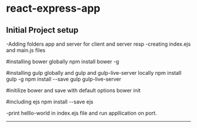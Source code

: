 # react-express-app

Initial Project setup
-------------------------------------------------------------------
-Adding folders app and server for client and server resp
-creating index.ejs and main.js files

#installing bower globally
npm install bower -g

#installing gulp globally and gulp and gulp-live-server locally
npm install gulp -g
npm install --save gulp gulp-live-server

#initilize bower and save with default options
bower init

#including ejs
npm install --save ejs

-print helllo-world in index.ejs file and run appllication on port.

---------------------------------------------------------------------





